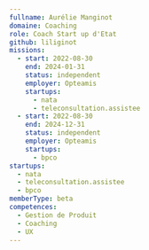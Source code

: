```yaml
---
fullname: Aurélie Manginot
domaine: Coaching
role: Coach Start up d'Etat
github: liliginot
missions:
  - start: 2022-08-30
    end: 2024-01-31
    status: independent
    employer: Opteamis
    startups:
      - nata
      - teleconsultation.assistee
  - start: 2022-08-30
    end: 2024-12-31
    status: independent
    employer: Opteamis
    startups:
      - bpco
startups:
  - nata
  - teleconsultation.assistee
  - bpco
memberType: beta
competences:
  - Gestion de Produit
  - Coaching
  - UX
---
```

